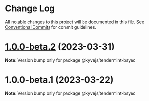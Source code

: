 # Change Log

All notable changes to this project will be documented in this file.
See [Conventional Commits](https://conventionalcommits.org) for commit guidelines.

# [1.0.0-beta.2](https://github.com/KYVENetwork/kyvejs/compare/@kyvejs/tendermint-bsync@1.0.0-beta.1...@kyvejs/tendermint-bsync@1.0.0-beta.2) (2023-03-31)

**Note:** Version bump only for package @kyvejs/tendermint-bsync

# 1.0.0-beta.1 (2023-03-22)

**Note:** Version bump only for package @kyvejs/tendermint-bsync
